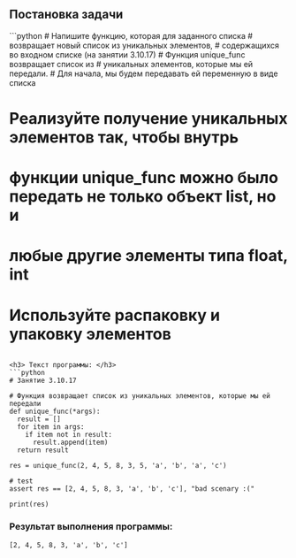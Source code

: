 <h2> Постановка задачи </h2>
```python
# Напишите функцию, которая для заданного списка 
# возвращает новый список из уникальных элементов, 
# содержащихся во входном списке (на занятии 3.10.17)
# Функция unique_func возвращает список из 
# уникальных элементов, которые мы ей передали.
# Для начала, мы будем передавать ей переменную в виде списка 

# Реализуйте получение уникальных элементов так, чтобы внутрь
# функции unique_func можно было передать не только объект list, но и 
# любые другие элементы типа float, int
# Используйте распаковку и упаковку элементов
```

<h3> Текст программы: </h3>
```python
# Занятие 3.10.17

# Функция возвращает список из уникальных элементов, которые мы ей передали
def unique_func(*args):
  result = []
  for item in args:
    if item not in result:
      result.append(item)
  return result

res = unique_func(2, 4, 5, 8, 3, 5, 'a', 'b', 'a', 'c')

# test
assert res == [2, 4, 5, 8, 3, 'a', 'b', 'c'], "bad scenary :(" 

print(res)

```
<h3> Результат выполнения программы: </h3>

    [2, 4, 5, 8, 3, 'a', 'b', 'c']
